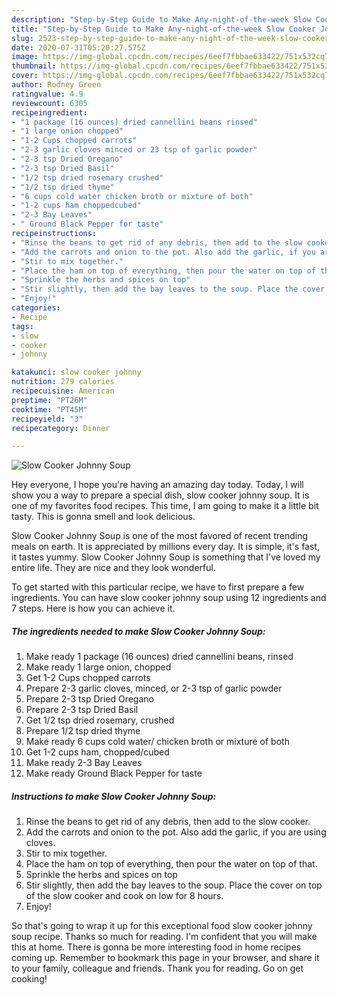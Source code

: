 ```yaml
---
description: "Step-by-Step Guide to Make Any-night-of-the-week Slow Cooker Johnny Soup"
title: "Step-by-Step Guide to Make Any-night-of-the-week Slow Cooker Johnny Soup"
slug: 2523-step-by-step-guide-to-make-any-night-of-the-week-slow-cooker-johnny-soup
date: 2020-07-31T05:20:27.575Z
image: https://img-global.cpcdn.com/recipes/6eef7fbbae633422/751x532cq70/slow-cooker-johnny-soup-recipe-main-photo.jpg
thumbnail: https://img-global.cpcdn.com/recipes/6eef7fbbae633422/751x532cq70/slow-cooker-johnny-soup-recipe-main-photo.jpg
cover: https://img-global.cpcdn.com/recipes/6eef7fbbae633422/751x532cq70/slow-cooker-johnny-soup-recipe-main-photo.jpg
author: Rodney Green
ratingvalue: 4.9
reviewcount: 6305
recipeingredient:
- "1 package (16 ounces) dried cannellini beans rinsed"
- "1 large onion chopped"
- "1-2 Cups chopped carrots"
- "2-3 garlic cloves minced or 23 tsp of garlic powder"
- "2-3 tsp Dried Oregano"
- "2-3 tsp Dried Basil"
- "1/2 tsp dried rosemary crushed"
- "1/2 tsp dried thyme"
- "6 cups cold water chicken broth or mixture of both"
- "1-2 cups ham choppedcubed"
- "2-3 Bay Leaves"
- " Ground Black Pepper for taste"
recipeinstructions:
- "Rinse the beans to get rid of any debris, then add to the slow cooker."
- "Add the carrots and onion to the pot. Also add the garlic, if you are using cloves."
- "Stir to mix together."
- "Place the ham on top of everything, then pour the water on top of that."
- "Sprinkle the herbs and spices on top"
- "Stir slightly, then add the bay leaves to the soup. Place the cover on top of the slow cooker and cook on low for 8 hours."
- "Enjoy!"
categories:
- Recipe
tags:
- slow
- cooker
- johnny

katakunci: slow cooker johnny 
nutrition: 279 calories
recipecuisine: American
preptime: "PT26M"
cooktime: "PT45M"
recipeyield: "3"
recipecategory: Dinner

---
```



![Slow Cooker Johnny Soup](https://img-global.cpcdn.com/recipes/6eef7fbbae633422/751x532cq70/slow-cooker-johnny-soup-recipe-main-photo.jpg)

Hey everyone, I hope you're having an amazing day today. Today, I will show you a way to prepare a special dish, slow cooker johnny soup. It is one of my favorites food recipes. This time, I am going to make it a little bit tasty. This is gonna smell and look delicious.



Slow Cooker Johnny Soup is one of the most favored of recent trending meals on earth. It is appreciated by millions every day. It is simple, it's fast, it tastes yummy. Slow Cooker Johnny Soup is something that I've loved my entire life. They are nice and they look wonderful.


To get started with this particular recipe, we have to first prepare a few ingredients. You can have slow cooker johnny soup using 12 ingredients and 7 steps. Here is how you can achieve it.

<!--inarticleads1-->

##### The ingredients needed to make Slow Cooker Johnny Soup:

1. Make ready 1 package (16 ounces) dried cannellini beans, rinsed
1. Make ready 1 large onion, chopped
1. Get 1-2 Cups chopped carrots
1. Prepare 2-3 garlic cloves, minced, or 2-3 tsp of garlic powder
1. Prepare 2-3 tsp Dried Oregano
1. Prepare 2-3 tsp Dried Basil
1. Get 1/2 tsp dried rosemary, crushed
1. Prepare 1/2 tsp dried thyme
1. Make ready 6 cups cold water/ chicken broth or mixture of both
1. Get 1-2 cups ham, chopped/cubed
1. Make ready 2-3 Bay Leaves
1. Make ready  Ground Black Pepper for taste




<!--inarticleads2-->

##### Instructions to make Slow Cooker Johnny Soup:

1. Rinse the beans to get rid of any debris, then add to the slow cooker.
1. Add the carrots and onion to the pot. Also add the garlic, if you are using cloves.
1. Stir to mix together.
1. Place the ham on top of everything, then pour the water on top of that.
1. Sprinkle the herbs and spices on top
1. Stir slightly, then add the bay leaves to the soup. Place the cover on top of the slow cooker and cook on low for 8 hours.
1. Enjoy!




So that's going to wrap it up for this exceptional food slow cooker johnny soup recipe. Thanks so much for reading. I'm confident that you will make this at home. There is gonna be more interesting food in home recipes coming up. Remember to bookmark this page in your browser, and share it to your family, colleague and friends. Thank you for reading. Go on get cooking!

